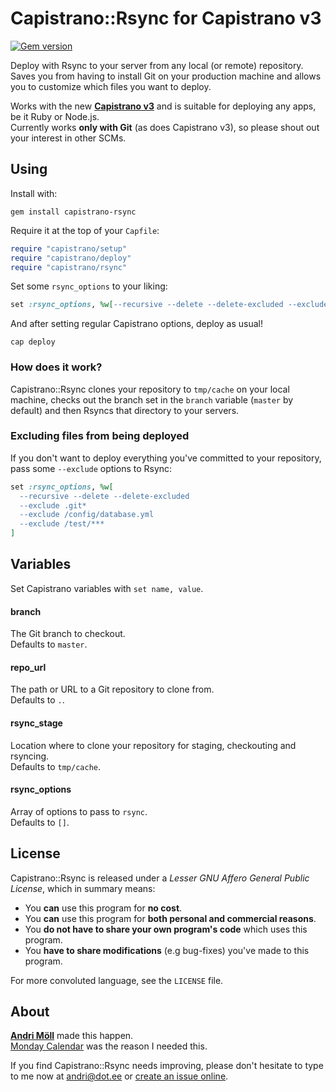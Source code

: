 Capistrano::Rsync for Capistrano v3
===================================
[![Gem version](https://badge.fury.io/rb/capistrano-rsync.png)](http://badge.fury.io/rb/capistrano-rsync)

Deploy with Rsync to your server from any local (or remote) repository.  
Saves you from having to install Git on your production machine and allows you to customize which files you want to deploy.

Works with the new [**Capistrano v3**](http://www.capistranorb.com/) and is suitable for deploying any apps, be it Ruby or Node.js.  
Currently works **only with Git** (as does Capistrano v3), so please shout out your interest in other SCMs.


Using
-----
Install with:
```
gem install capistrano-rsync
```

Require it at the top of your `Capfile`:
```ruby
require "capistrano/setup"
require "capistrano/deploy"
require "capistrano/rsync"
```

Set some `rsync_options` to your liking:
```ruby
set :rsync_options, %w[--recursive --delete --delete-excluded --exclude .git*]
```

And after setting regular Capistrano options, deploy as usual!
```
cap deploy
```

### How does it work?
Capistrano::Rsync clones your repository to `tmp/cache` on your local machine, checks out the branch set in the `branch` variable (`master` by default) and then Rsyncs that directory to your servers.

### Excluding files from being deployed
If you don't want to deploy everything you've committed to your repository, pass some `--exclude` options to Rsync:
```ruby
set :rsync_options, %w[
  --recursive --delete --delete-excluded
  --exclude .git*
  --exclude /config/database.yml
  --exclude /test/***
]
```


Variables
---------
Set Capistrano variables with `set name, value`.

#### branch
The Git branch to checkout.  
Defaults to `master`.

#### repo_url
The path or URL to a Git repository to clone from.  
Defaults to `.`.

#### rsync_stage 
Location where to clone your repository for staging, checkouting and rsyncing.  
Defaults to `tmp/cache`.

#### rsync_options
Array of options to pass to `rsync`.  
Defaults to `[]`.


License
-------
Capistrano::Rsync is released under a *Lesser GNU Affero General Public License*, which in summary means:

- You **can** use this program for **no cost**.
- You **can** use this program for **both personal and commercial reasons**.
- You **do not have to share your own program's code** which uses this program.
- You **have to share modifications** (e.g bug-fixes) you've made to this program.

For more convoluted language, see the `LICENSE` file.


About
-----
**[Andri Möll](http://themoll.com)** made this happen.  
[Monday Calendar](http://mondayapp.com) was the reason I needed this.

If you find Capistrano::Rsync needs improving, please don't hesitate to type to me now at [andri@dot.ee](mailto:andri@dot.ee) or [create an issue online](https://github.com/moll/capistrano-rsync/issues).
